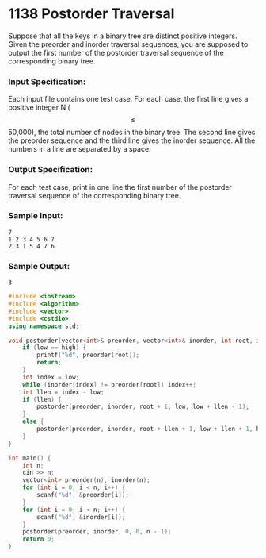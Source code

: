 # 1138 Postorder Traversal
Suppose that all the keys in a binary tree are distinct positive integers. Given the preorder and inorder traversal sequences, you are supposed to output the first number of the postorder traversal sequence of the corresponding binary tree.

### Input Specification:

Each input file contains one test case. For each case, the first line gives a positive integer N ($$\le$$ 50,000), the total number of nodes in the binary tree. The second line gives the preorder sequence and the third line gives the inorder sequence. All the numbers in a line are separated by a space.

### Output Specification:

For each test case, print in one line the first number of the postorder traversal sequence of the corresponding binary tree.

### Sample Input:
```in
7
1 2 3 4 5 6 7
2 3 1 5 4 7 6
```

### Sample Output:
```out
3
```

```cpp
#include <iostream>
#include <algorithm>
#include <vector>
#include <cstdio>
using namespace std;

void postorder(vector<int>& preorder, vector<int>& inorder, int root, int low, int high) {
	if (low == high) {
		printf("%d", preorder[root]);
		return;
	}
	int index = low;
	while (inorder[index] != preorder[root]) index++;
	int llen = index - low;
	if (llen) {
		postorder(preorder, inorder, root + 1, low, low + llen - 1);
	}
	else {
		postorder(preorder, inorder, root + llen + 1, low + llen + 1, high);
	}
}

int main() {
	int n;
	cin >> n;
	vector<int> preorder(n), inorder(n);
	for (int i = 0; i < n; i++) {
		scanf("%d", &preorder[i]);
	}
	for (int i = 0; i < n; i++) {
		scanf("%d", &inorder[i]);
	}
	postorder(preorder, inorder, 0, 0, n - 1);
	return 0;
}
```